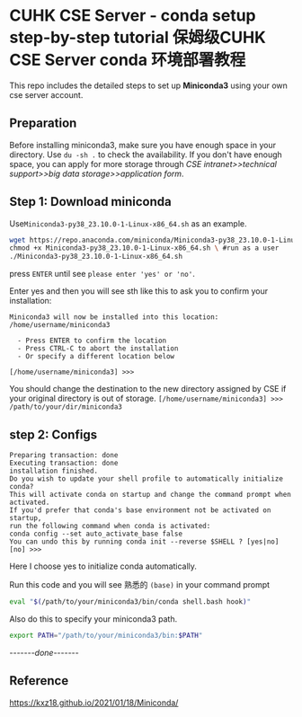 # CUHK CSE Server - conda setup step-by-step tutorial 保姆级CUHK CSE Server conda 环境部署教程
This repo includes the detailed steps to set up **Miniconda3** using your own cse server account.

## Preparation
Before installing miniconda3, make sure you have enough space in your directory. Use `du -sh .` to check the availability. If you don't have enough space, you can apply for more storage through _CSE intranet>>technical support>>big data storage>>application form_.

## Step 1: Download miniconda
Use`Miniconda3-py38_23.10.0-1-Linux-x86_64.sh` as an example.
```bash
wget https://repo.anaconda.com/miniconda/Miniconda3-py38_23.10.0-1-Linux-x86_64.sh \
chmod +x Miniconda3-py38_23.10.0-1-Linux-x86_64.sh \ #run as a user
./Miniconda3-py38_23.10.0-1-Linux-x86_64.sh
```
press `ENTER` until see `please enter 'yes' or 'no'`.

Enter yes and then you will see sth like this to ask you to confirm your installation:
```
Miniconda3 will now be installed into this location:
/home/username/miniconda3

  - Press ENTER to confirm the location
  - Press CTRL-C to abort the installation
  - Or specify a different location below

[/home/username/miniconda3] >>>
```
You should change the destination to the new directory assigned by CSE if your original directory is out of storage.
`[/home/username/miniconda3] >>> /path/to/your/dir/miniconda3`
## step 2: Configs
```
Preparing transaction: done
Executing transaction: done
installation finished.
Do you wish to update your shell profile to automatically initialize conda?
This will activate conda on startup and change the command prompt when activated.
If you'd prefer that conda's base environment not be activated on startup,
run the following command when conda is activated:
conda config --set auto_activate_base false
You can undo this by running conda init --reverse $SHELL ? [yes|no]
[no] >>> 
```

Here I choose yes to initialize conda automatically.

Run this code and you will see 熟悉的 `(base)` in your command prompt
``` bash
eval "$(/path/to/your/miniconda3/bin/conda shell.bash hook)"
```
Also do this to specify your miniconda3 path.
``` bash
export PATH="/path/to/your/miniconda3/bin:$PATH"
```
-------_done_-------

## Reference
https://kxz18.github.io/2021/01/18/Miniconda/


